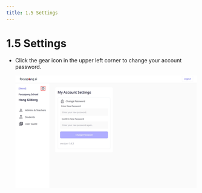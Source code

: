 ```yaml
---
title: 1.5 Settings
---
```


# 1.5 Settings

- Click the gear icon in the upper left corner to change your account password.

  ![](/img/en_admin/en_manager_1-5.jpg)
